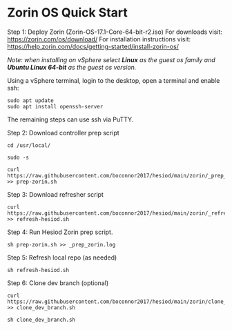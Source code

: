 # Zorin OS Quick Start
Step 1: Deploy Zorin (Zorin-OS-17.1-Core-64-bit-r2.iso)
For downloads visit: https://zorin.com/os/download/ 
For installation instructions visit: https://help.zorin.com/docs/getting-started/install-zorin-os/ 

*Note: when installing on vSphere select ***Linux*** as the guest os family and ***Ubuntu Linux 64-bit*** as the guest os version.*

Using a vSphere terminal, login to the desktop, open a terminal and enable ssh:
```
sudo apt update
sudo apt install openssh-server
```

The remaining steps can use ssh via PuTTY. 

Step 2: Download controller prep script 
```
cd /usr/local/
```
```
sudo -s
```
```
curl https://raw.githubusercontent.com/boconnor2017/hesiod/main/zorin/_prep_zorin.sh >> prep-zorin.sh
```

Step 3: Download refresher script
```
curl https://raw.githubusercontent.com/boconnor2017/hesiod/main/zorin/_refresh_zorin.sh >> refresh-hesiod.sh
```

Step 4: Run Hesiod Zorin prep script. 
```
sh prep-zorin.sh >> _prep_zorin.log
```

Step 5: Refresh local repo (as needed)
```
sh refresh-hesiod.sh
``` 

Step 6: Clone dev branch (optional)
```
curl https://raw.githubusercontent.com/boconnor2017/hesiod/main/zorin/clone_dev_branch.sh >> clone_dev_branch.sh
```
```
sh clone_dev_branch.sh
```

